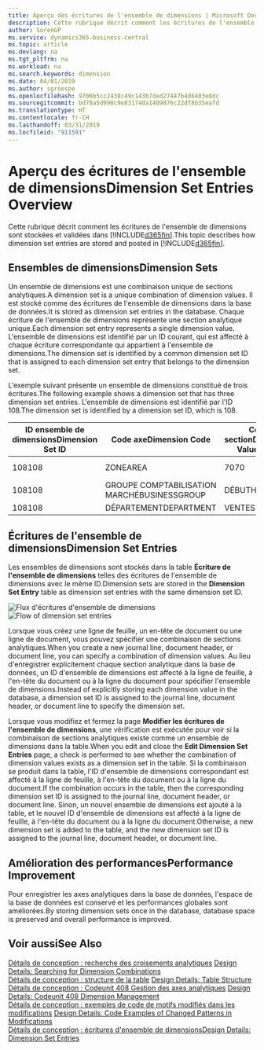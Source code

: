 ```yaml
---
title: Aperçu des écritures de l'ensemble de dimensions | Microsoft Docs
description: Cette rubrique décrit comment les écritures de l'ensemble de dimensions sont stockées et validées dans Dynamics 365.
author: SorenGP
ms.service: dynamics365-business-central
ms.topic: article
ms.devlang: na
ms.tgt_pltfrm: na
ms.workload: na
ms.search.keywords: dimension
ms.date: 04/01/2019
ms.author: sgroespe
ms.openlocfilehash: 9706b5cc2438c49c143b7ded27447b4d6403e0dc
ms.sourcegitcommit: bd78a5d990c9e83174da1409076c22df8b35eafd
ms.translationtype: HT
ms.contentlocale: fr-CH
ms.lasthandoff: 03/31/2019
ms.locfileid: "911591"
---
```

# <a name="dimension-set-entries-overview"></a><span data-ttu-id="a5c13-103">Aperçu des écritures de l'ensemble de dimensions</span><span class="sxs-lookup"><span data-stu-id="a5c13-103">Dimension Set Entries Overview</span></span>
<span data-ttu-id="a5c13-104">Cette rubrique décrit comment les écritures de l'ensemble de dimensions sont stockées et validées dans [!INCLUDE[d365fin](includes/d365fin_md.md)].</span><span class="sxs-lookup"><span data-stu-id="a5c13-104">This topic describes how dimension set entries are stored and posted in [!INCLUDE[d365fin](includes/d365fin_md.md)].</span></span>  

## <a name="dimension-sets"></a><span data-ttu-id="a5c13-105">Ensembles de dimensions</span><span class="sxs-lookup"><span data-stu-id="a5c13-105">Dimension Sets</span></span>  
<span data-ttu-id="a5c13-106">Un ensemble de dimensions est une combinaison unique de sections analytiques.</span><span class="sxs-lookup"><span data-stu-id="a5c13-106">A dimension set is a unique combination of dimension values.</span></span> <span data-ttu-id="a5c13-107">Il est stocké comme des écritures de l'ensemble de dimensions dans la base de données.</span><span class="sxs-lookup"><span data-stu-id="a5c13-107">It is stored as dimension set entries in the database.</span></span> <span data-ttu-id="a5c13-108">Chaque écriture de l'ensemble de dimensions représente une section analytique unique.</span><span class="sxs-lookup"><span data-stu-id="a5c13-108">Each dimension set entry represents a single dimension value.</span></span> <span data-ttu-id="a5c13-109">L'ensemble de dimensions est identifié par un ID courant, qui est affecté à chaque écriture correspondante qui appartient à l'ensemble de dimensions.</span><span class="sxs-lookup"><span data-stu-id="a5c13-109">The dimension set is identified by a common dimension set ID that is assigned to each dimension set entry that belongs to the dimension set.</span></span>  

<span data-ttu-id="a5c13-110">L'exemple suivant présente un ensemble de dimensions constitué de trois écritures.</span><span class="sxs-lookup"><span data-stu-id="a5c13-110">The following example shows a dimension set that has three dimension set entries.</span></span> <span data-ttu-id="a5c13-111">L'ensemble de dimensions est identifié par l'ID 108.</span><span class="sxs-lookup"><span data-stu-id="a5c13-111">The dimension set is identified by a dimension set ID, which is 108.</span></span>  

|<span data-ttu-id="a5c13-112">ID ensemble de dimensions</span><span class="sxs-lookup"><span data-stu-id="a5c13-112">Dimension Set ID</span></span>|<span data-ttu-id="a5c13-113">Code axe</span><span class="sxs-lookup"><span data-stu-id="a5c13-113">Dimension Code</span></span>|<span data-ttu-id="a5c13-114">Code section</span><span class="sxs-lookup"><span data-stu-id="a5c13-114">Dimension Value Code</span></span>|<span data-ttu-id="a5c13-115">Nom de la section analytique</span><span class="sxs-lookup"><span data-stu-id="a5c13-115">Dimension Value Name</span></span>|  
|----------------------|--------------------|--------------------------|--------------------------|  
|<span data-ttu-id="a5c13-116">108</span><span class="sxs-lookup"><span data-stu-id="a5c13-116">108</span></span>|<span data-ttu-id="a5c13-117">ZONE</span><span class="sxs-lookup"><span data-stu-id="a5c13-117">AREA</span></span>|<span data-ttu-id="a5c13-118">70</span><span class="sxs-lookup"><span data-stu-id="a5c13-118">70</span></span>|<span data-ttu-id="a5c13-119">Amérique du Nord</span><span class="sxs-lookup"><span data-stu-id="a5c13-119">America North</span></span>|  
|<span data-ttu-id="a5c13-120">108</span><span class="sxs-lookup"><span data-stu-id="a5c13-120">108</span></span>|<span data-ttu-id="a5c13-121">GROUPE COMPTABILISATION MARCHÉ</span><span class="sxs-lookup"><span data-stu-id="a5c13-121">BUSINESSGROUP</span></span>|<span data-ttu-id="a5c13-122">DÉBUT</span><span class="sxs-lookup"><span data-stu-id="a5c13-122">HOME</span></span>|<span data-ttu-id="a5c13-123">Accueil</span><span class="sxs-lookup"><span data-stu-id="a5c13-123">Home</span></span>|  
|<span data-ttu-id="a5c13-124">108</span><span class="sxs-lookup"><span data-stu-id="a5c13-124">108</span></span>|<span data-ttu-id="a5c13-125">DÉPARTEMENT</span><span class="sxs-lookup"><span data-stu-id="a5c13-125">DEPARTMENT</span></span>|<span data-ttu-id="a5c13-126">VENTES</span><span class="sxs-lookup"><span data-stu-id="a5c13-126">SALES</span></span>|<span data-ttu-id="a5c13-127">Ventes</span><span class="sxs-lookup"><span data-stu-id="a5c13-127">Sales</span></span>|  

## <a name="dimension-set-entries"></a><span data-ttu-id="a5c13-128">Écritures de l'ensemble de dimensions</span><span class="sxs-lookup"><span data-stu-id="a5c13-128">Dimension Set Entries</span></span>  
<span data-ttu-id="a5c13-129">Les ensembles de dimensions sont stockés dans la table **Écriture de l'ensemble de dimensions** telles des écritures de l'ensemble de dimensions avec le même ID.</span><span class="sxs-lookup"><span data-stu-id="a5c13-129">Dimension sets are stored in the **Dimension Set Entry** table as dimension set entries with the same dimension set ID.</span></span>  

<span data-ttu-id="a5c13-130">![Flux d'écritures d'ensemble de dimensions](media/dimensionentrynav7.png "Flux d'écritures d'ensemble de dimensions")</span><span class="sxs-lookup"><span data-stu-id="a5c13-130">![Flow of dimension set entries](media/dimensionentrynav7.png "Flow of dimension set entries")</span></span>  

<span data-ttu-id="a5c13-131">Lorsque vous créez une ligne de feuille, un en-tête de document ou une ligne de document, vous pouvez spécifier une combinaison de sections analytiques.</span><span class="sxs-lookup"><span data-stu-id="a5c13-131">When you create a new journal line, document header, or document line, you can specify a combination of dimension values.</span></span> <span data-ttu-id="a5c13-132">Au lieu d'enregistrer explicitement chaque section analytique dans la base de données, un ID d'ensemble de dimensions est affecté à la ligne de feuille, à l'en-tête du document ou à la ligne du document pour spécifier l'ensemble de dimensions.</span><span class="sxs-lookup"><span data-stu-id="a5c13-132">Instead of explicitly storing each dimension value in the database, a dimension set ID is assigned to the journal line, document header, or document line to specify the dimension set.</span></span>  

<span data-ttu-id="a5c13-133">Lorsque vous modifiez et fermez la page **Modifier les écritures de l'ensemble de dimensions**, une vérification est exécutée pour voir si la combinaison de sections analytiques existe comme un ensemble de dimensions dans la table.</span><span class="sxs-lookup"><span data-stu-id="a5c13-133">When you edit and close the **Edit Dimension Set Entries** page, a check is performed to see whether the combination of dimension values exists as a dimension set in the table.</span></span> <span data-ttu-id="a5c13-134">Si la combinaison se produit dans la table, l'ID d'ensemble de dimensions correspondant est affecté à la ligne de feuille, à l'en-tête du document ou à la ligne du document.</span><span class="sxs-lookup"><span data-stu-id="a5c13-134">If the combination occurs in the table, then the corresponding dimension set ID is assigned to the journal line, document header, or document line.</span></span> <span data-ttu-id="a5c13-135">Sinon, un nouvel ensemble de dimensions est ajouté à la table, et le nouvel ID d'ensemble de dimensions est affecté à la ligne de feuille, à l'en-tête du document ou à la ligne du document.</span><span class="sxs-lookup"><span data-stu-id="a5c13-135">Otherwise, a new dimension set is added to the table, and the new dimension set ID is assigned to the journal line, document header, or document line.</span></span>  

## <a name="performance-improvement"></a><span data-ttu-id="a5c13-136">Amélioration des performances</span><span class="sxs-lookup"><span data-stu-id="a5c13-136">Performance Improvement</span></span>  
<span data-ttu-id="a5c13-137">Pour enregistrer les axes analytiques dans la base de données, l'espace de la base de données est conservé et les performances globales sont améliorées.</span><span class="sxs-lookup"><span data-stu-id="a5c13-137">By storing dimension sets once in the database, database space is preserved and overall performance is improved.</span></span>  

## <a name="see-also"></a><span data-ttu-id="a5c13-138">Voir aussi</span><span class="sxs-lookup"><span data-stu-id="a5c13-138">See Also</span></span>  
<span data-ttu-id="a5c13-139">[Détails de conception : recherche des croisements analytiques](design-details-searching-for-dimension-combinations.md) </span><span class="sxs-lookup"><span data-stu-id="a5c13-139">[Design Details: Searching for Dimension Combinations](design-details-searching-for-dimension-combinations.md) </span></span>  
<span data-ttu-id="a5c13-140">[Détails de conception : structure de la table](design-details-table-structure.md) </span><span class="sxs-lookup"><span data-stu-id="a5c13-140">[Design Details: Table Structure](design-details-table-structure.md) </span></span>  
<span data-ttu-id="a5c13-141">[Détails de conception : Codeunit 408 Gestion des axes analytiques](design-details-codeunit-408-dimension-management.md) </span><span class="sxs-lookup"><span data-stu-id="a5c13-141">[Design Details: Codeunit 408 Dimension Management](design-details-codeunit-408-dimension-management.md) </span></span>  
<span data-ttu-id="a5c13-142">[Détails de conception : exemples de code de motifs modifiés dans les modifications](design-details-code-examples-of-changed-patterns-in-modifications.md) </span><span class="sxs-lookup"><span data-stu-id="a5c13-142">[Design Details: Code Examples of Changed Patterns in Modifications](design-details-code-examples-of-changed-patterns-in-modifications.md) </span></span>  
[<span data-ttu-id="a5c13-143">Détails de conception : écritures d'ensemble de dimensions</span><span class="sxs-lookup"><span data-stu-id="a5c13-143">Design Details: Dimension Set Entries</span></span>](design-details-dimension-set-entries.md)   

